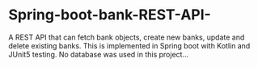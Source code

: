 # Spring-boot-bank-REST-API-
A REST API that can fetch bank objects, create new banks, update and delete existing banks. This is implemented in Spring boot with Kotlin and JUnit5 testing.
No database was used in this project...
